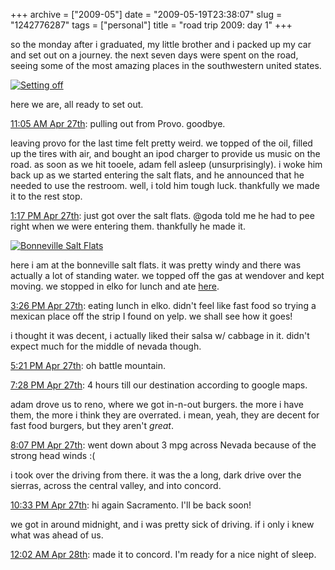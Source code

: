 +++
archive = ["2009-05"]
date = "2009-05-19T23:38:07"
slug = "1242776287"
tags = ["personal"]
title = "road trip 2009: day 1"
+++

so the monday after i graduated, my little brother and i packed up my car
and set out on a journey. the next seven days were spent on the road,
seeing some of the most amazing places in the southwestern united states.

[![Setting off][1]][2]

here we are, all ready to set out.

[11:05 AM Apr 27th][3]: pulling out from Provo. goodbye.

leaving provo for the last time felt pretty weird. we topped of the oil,
filled up the tires with air, and bought an ipod charger to provide us
music on the road. as soon as we hit tooele, adam fell asleep
(unsurprisingly). i woke him back up as we started entering the salt
flats, and he announced that he needed to use the restroom. well, i told
him tough luck. thankfully we made it to the rest stop.

[1:17 PM Apr 27th][4]: just got over the salt flats. @goda told me he had
to pee right when we were entering them. thankfully he made it.

[![Bonneville Salt Flats][5]][6]

here i am at the bonneville salt flats. it was pretty windy and there was
actually a lot of standing water. we topped off the gas at wendover and
kept moving. we stopped in elko for lunch and ate [here][7].

[3:26 PM Apr 27th][8]: eating lunch in elko. didn't feel like fast food so
trying a mexican place off the strip I found on yelp. we shall see how it
goes!

i thought it was decent, i actually liked their salsa w/ cabbage in it.
didn't expect much for the middle of nevada though.

[5:21 PM Apr 27th][9]: oh battle mountain.

[7:28 PM Apr 27th][10]: 4 hours till our destination according to google
maps.

adam drove us to reno, where we got in-n-out burgers. the more i have
them, the more i think they are overrated. i mean, yeah, they are decent
for fast food burgers, but they aren't _great_.

[8:07 PM Apr 27th][11]: went down about 3 mpg across Nevada because of the
strong head winds :(

i took over the driving from there. it was the a long, dark drive over the
sierras, across the central valley, and into concord.

[10:33 PM Apr 27th][12]: hi again Sacramento. I'll be back soon!

we got in around midnight, and i was pretty sick of driving. if i only
i knew what was ahead of us.

[12:02 AM Apr 28th][13]: made it to concord. I'm ready for a nice night of
sleep.

[1]: http://farm3.static.flickr.com/2319/3529685485_3104c7570a.jpg
[2]: http://www.flickr.com/photos/28471535@N02/3529685485 (View 'Setting off' on Flickr.com)
[3]: http://twitter.com/bismark/status/1630528651
[4]: http://twitter.com/bismark/status/1631638593
[5]: http://farm3.static.flickr.com/2466/3529686067_175d6c3855.jpg
[6]: http://www.flickr.com/photos/28471535@N02/3529686067 (View 'Bonneville Salt Flats' on Flickr.com)
[7]: http://www.yelp.com/biz/la-fiesta-elko
[8]: http://twitter.com/bismark/status/1632758705
[9]: http://twitter.com/bismark/status/1633701809
[10]: http://twitter.com/bismark/status/1634752565
[11]: http://twitter.com/bismark/status/1635080543
[12]: http://twitter.com/bismark/status/1636253064
[13]: http://twitter.com/bismark/status/1636770362

